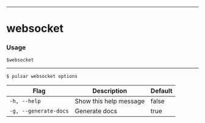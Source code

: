 ------------

# websocket

### Usage

`$websocket`

------------

```shell
$ pulsar websocket options
```

| Flag                  | Description            | Default |
|-----------------------|------------------------|---------|
| `-h, --help`          | Show this help message | false   |
| `-g, --generate-docs` | Generate docs          | true    |


